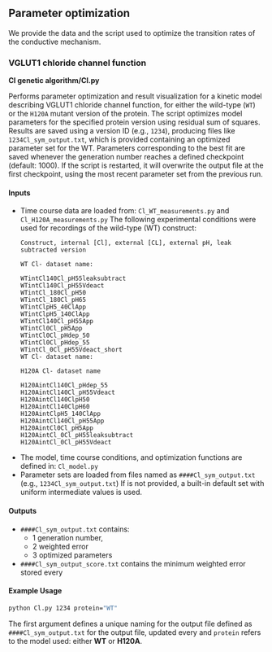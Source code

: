 ## Parameter optimization
We provide the data and the script used to optimize the transition rates of the conductive mechanism. 
### VGLUT1 chloride channel function
**Cl genetic algorithm/Cl.py**

Performs parameter optimization and result visualization for a kinetic model describing VGLUT1 chloride channel function, for either the wild-type (`WT`) or the `H120A` mutant version of the protein.
The script optimizes model parameters for the specified protein version using residual sum of squares. Results are saved using a version ID (e.g., `1234`), producing files like `1234Cl_sym_output.txt`, which is provided containing an optimized parameter set for the WT. Parameters corresponding to the best fit are saved whenever the generation number reaches a defined checkpoint (default: 1000).
If the script is restarted, it will overwrite the output file at the first checkpoint, using the most recent parameter set from the previous run.
#### Inputs
- Time course data are loaded from: `Cl_WT_measurements.py` and `Cl_H120A_measurements.py`
    The following experimental conditions were used for recordings of the wild-type (WT) construct:
    ```
    Construct, internal [Cl], external [CL], external pH, leak subtracted version
    
    WT Cl- dataset name:
    
    WTintCl140Cl_pH55leaksubtract
    WTintCl140Cl_pH55Vdeact
    WTintCl_180Cl_pH50
    WTintCl_180Cl_pH65
    WTintClpH5_40ClApp
    WTintClpH5_140ClApp
    WTintCl140Cl_pH55App
    WTintCl0Cl_pH5App
    WTintCl0Cl_pHdep_50
    WTintCl0Cl_pHdep_55
    WTintCl_0Cl_pH55Vdeact_short
    WT Cl- dataset name:

    H120A Cl- dataset name

    H120AintCl140Cl_pHdep_55
    H120AintCl140Cl_pH55Vdeact
    H120AintCl140ClpH50
    H120AintCl140ClpH60
    H120AintClpH5_140ClApp
    H120AintCl140Cl_pH55App
    H120AintCl0Cl_pH5App
    H120AintCl_0Cl_pH55leaksubtract
    H120AintCl_0Cl_pH55Vdeact
    ```
- The model, time course conditions, and optimization functions are defined in: `Cl_model.py`
- Parameter sets are loaded from files named as `####Cl_sym_output.txt` (e.g., `1234Cl_sym_output.txt`)
  If is not provided, a built-in default set with uniform intermediate values is used. 
#### Outputs
- `####Cl_sym_output.txt` contains: 
    - 1 generation number,
    - 2 weighted error
    - 3 optimized parameters
- `####Cl_sym_output_score.txt` contains the minimum weighted error stored every

#### Example Usage
```bash
python Cl.py 1234 protein="WT"
```
The first argument defines a unique naming for the output file defined as `####Cl_sym_output.txt` for the output file, updated every  and `protein` refers to the model used: either **WT** or **H120A**.
